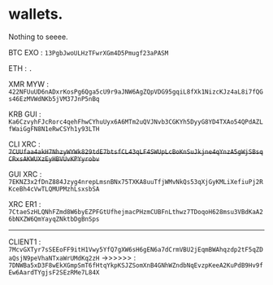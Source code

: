 # wallets.
Nothing to seeee.

BTC EXO : ```13PgbJwoULHzTFwrXGm4D5Pmugf23aPASM```

ETH : ```.```

XMR MYW : ```422NFUuUD6nADxrKosPg6Qga5cU9r9aJNW6AgZQpVDG95gqiL8fXk1NizcKJz4aL8i7fQGs46EzMVWdNKb5jVM37JnP5nBq```

KRB GUI : ```Ka6CzvyhFJcRorc4qehFhwCYhuUyx6A6MTm2uQVJNvb3CGKYh5DyyG8YD4TXAo54QPdAZLfWaiGgFN8N1eRwCSYh1y93LTH```

CLI XRC : ~~```7CUUfaa4akH7NhzyWYWk829tdE7btsfCL43qLF4SWUpLcBoKnSuJkjne4qYnzA5gWjSBsqCRxsAKWUXzEyHBVUvKPYyrobv```~~

GUI XRC : ```7EKNZ3x2fDnZ884Jzyg4nrepLmsnBNx75TXKA8uuTfjWMvNkQs53qXjGyKMLiXefiuPj2RKceBh4cVwTLQMUPMzhLsxsbSA```

XRC ER1 : ```7CtaeSzHLQNhFZmd8W6byEZPFGtUfhejmacPHzmCUBFnLthwz7TDoqoH628msu3VBdKaA26bNXZW6QmYayqZNktbDgBnSps```

-------------------------------------------------------

CLIENT1 : ```7McvGXTyr7sSEEoFF9itH1Vwy5YfQ7gXW6sH6gEN6a7dCrmVBU2jEqmBWAhqzdp2tF5qZDaQsjN9peVhaNTxaWrUMdKq2zH```
->>>>>> : ```7DNWBa5xD3F8wEkXGmpSmT6fHtqYkpKSJZSomXnB4GNhWZndbNqEvzpKeeA2KuPdB9Hv9fEw6AardTYgjsF2SEzRMe7L84X```
